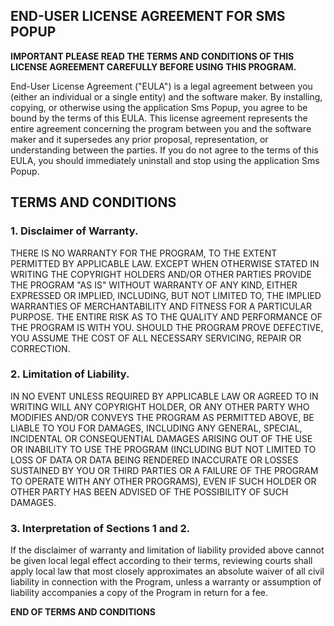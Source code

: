 ## END-USER LICENSE AGREEMENT FOR SMS POPUP ##

**IMPORTANT PLEASE READ THE TERMS AND CONDITIONS OF THIS LICENSE AGREEMENT CAREFULLY BEFORE USING THIS PROGRAM.**

End-User License Agreement ("EULA") is a legal agreement between you (either an individual or a single entity) and the software maker. By installing, copying, or otherwise using the application Sms Popup, you agree to be bound by the terms of this EULA. This license agreement represents the entire agreement concerning the program between you and the software maker and it supersedes any prior proposal, representation, or understanding between the parties. If you do not agree to the terms of this EULA, you should immediately uninstall and stop using the application Sms Popup.

## TERMS AND CONDITIONS ##

### 1. Disclaimer of Warranty. ###

THERE IS NO WARRANTY FOR THE PROGRAM, TO THE EXTENT PERMITTED BY APPLICABLE LAW. EXCEPT WHEN OTHERWISE STATED IN WRITING THE COPYRIGHT HOLDERS AND/OR OTHER PARTIES PROVIDE THE PROGRAM "AS IS" WITHOUT WARRANTY OF ANY KIND, EITHER EXPRESSED OR IMPLIED, INCLUDING, BUT NOT LIMITED TO, THE IMPLIED WARRANTIES OF MERCHANTABILITY AND FITNESS FOR A PARTICULAR PURPOSE. THE ENTIRE RISK AS TO THE QUALITY AND PERFORMANCE OF THE PROGRAM IS WITH YOU. SHOULD THE PROGRAM PROVE DEFECTIVE, YOU ASSUME THE COST OF ALL NECESSARY SERVICING, REPAIR OR CORRECTION.

### 2. Limitation of Liability. ###

IN NO EVENT UNLESS REQUIRED BY APPLICABLE LAW OR AGREED TO IN WRITING WILL ANY COPYRIGHT HOLDER, OR ANY OTHER PARTY WHO MODIFIES AND/OR CONVEYS THE PROGRAM AS PERMITTED ABOVE, BE LIABLE TO YOU FOR DAMAGES, INCLUDING ANY GENERAL, SPECIAL, INCIDENTAL OR CONSEQUENTIAL DAMAGES ARISING OUT OF THE USE OR INABILITY TO USE THE PROGRAM (INCLUDING BUT NOT LIMITED TO LOSS OF DATA OR DATA BEING RENDERED INACCURATE OR LOSSES SUSTAINED BY YOU OR THIRD PARTIES OR A FAILURE OF THE PROGRAM TO OPERATE WITH ANY OTHER PROGRAMS), EVEN IF SUCH HOLDER OR OTHER PARTY HAS BEEN ADVISED OF THE POSSIBILITY OF SUCH DAMAGES.

### 3. Interpretation of Sections 1 and 2. ###

If the disclaimer of warranty and limitation of liability provided above cannot be given local legal effect according to their terms, reviewing courts shall apply local law that most closely approximates an absolute waiver of all civil liability in connection with the Program, unless a warranty or assumption of liability accompanies a copy of the Program in return for a fee.

**END OF TERMS AND CONDITIONS**